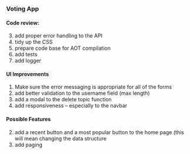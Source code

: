 ### Voting App 

#### Code review: 
3.	add proper error handling to the API 
4.	tidy up the CSS
5.  prepare code base for AOT compilation 
6.  add tests
7.  add logger

#### UI Improvements 
1.	Make sure the error messaging is appropriate for all of the forms 
2.	add better validation to the username field (max length) 
6.	add a modal to the delete topic function
7.	add responsiveness – especially to the navbar 

#### Possible Features 
2.	add a recent button and a most popular button to the home page (this will mean changing the data structure 
3.	add paging






